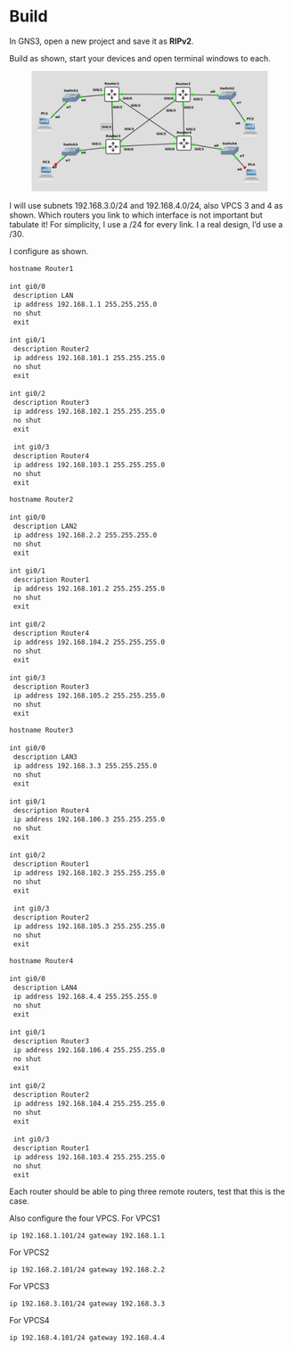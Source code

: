 # Build

In GNS3, open a new project and save it as **RIPv2**.&#x20;

Build as shown, start your devices and open terminal windows to each.

<figure><img src="../.gitbook/assets/image.png" alt=""><figcaption></figcaption></figure>

I will use subnets 192.168.3.0/24 and 192.168.4.0/24, also VPCS 3 and 4 as shown. Which routers you link to which interface is not important but tabulate it! For simplicity, I use a /24 for every link. I a real design, I’d use a /30.

I configure as shown.

```
hostname Router1

int gi0/0
 description LAN
 ip address 192.168.1.1 255.255.255.0
 no shut
 exit

int gi0/1
 description Router2
 ip address 192.168.101.1 255.255.255.0
 no shut
 exit

int gi0/2
 description Router3
 ip address 192.168.102.1 255.255.255.0
 no shut
 exit
 
 int gi0/3
 description Router4
 ip address 192.168.103.1 255.255.255.0
 no shut
 exit
```

```
hostname Router2

int gi0/0
 description LAN2
 ip address 192.168.2.2 255.255.255.0
 no shut
 exit

int gi0/1
 description Router1
 ip address 192.168.101.2 255.255.255.0
 no shut
 exit

int gi0/2
 description Router4
 ip address 192.168.104.2 255.255.255.0
 no shut
 exit
 
int gi0/3
 description Router3
 ip address 192.168.105.2 255.255.255.0
 no shut
 exit

```

```
hostname Router3

int gi0/0
 description LAN3
 ip address 192.168.3.3 255.255.255.0
 no shut
 exit

int gi0/1
 description Router4
 ip address 192.168.106.3 255.255.255.0
 no shut
 exit

int gi0/2
 description Router1
 ip address 192.168.102.3 255.255.255.0
 no shut
 exit
 
 int gi0/3
 description Router2
 ip address 192.168.105.3 255.255.255.0
 no shut
 exit

```

```
hostname Router4

int gi0/0
 description LAN4
 ip address 192.168.4.4 255.255.255.0
 no shut
 exit

int gi0/1
 description Router3
 ip address 192.168.106.4 255.255.255.0
 no shut
 exit

int gi0/2
 description Router2
 ip address 192.168.104.4 255.255.255.0
 no shut
 exit
 
 int gi0/3
 description Router1
 ip address 192.168.103.4 255.255.255.0
 no shut
 exit

```

Each router should be able to ping three remote routers, test that this is the case.

Also configure the four VPCS. For VPCS1

```
ip 192.168.1.101/24 gateway 192.168.1.1
```

For VPCS2

```
ip 192.168.2.101/24 gateway 192.168.2.2
```

For VPCS3

```
ip 192.168.3.101/24 gateway 192.168.3.3
```

For VPCS4

```
ip 192.168.4.101/24 gateway 192.168.4.4
```

